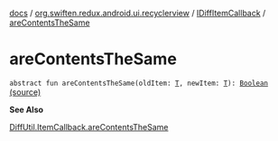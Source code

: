 [docs](../../index.md) / [org.swiften.redux.android.ui.recyclerview](../index.md) / [IDiffItemCallback](index.md) / [areContentsTheSame](./are-contents-the-same.md)

# areContentsTheSame

`abstract fun areContentsTheSame(oldItem: `[`T`](index.md#T)`, newItem: `[`T`](index.md#T)`): `[`Boolean`](https://kotlinlang.org/api/latest/jvm/stdlib/kotlin/-boolean/index.html) [(source)](https://github.com/protoman92/KotlinRedux/tree/master/android/android-recyclerview/src/main/java/org/swiften/redux/android/ui/recyclerview/DiffedAdapter.kt#L33)

**See Also**

[DiffUtil.ItemCallback.areContentsTheSame](#)

